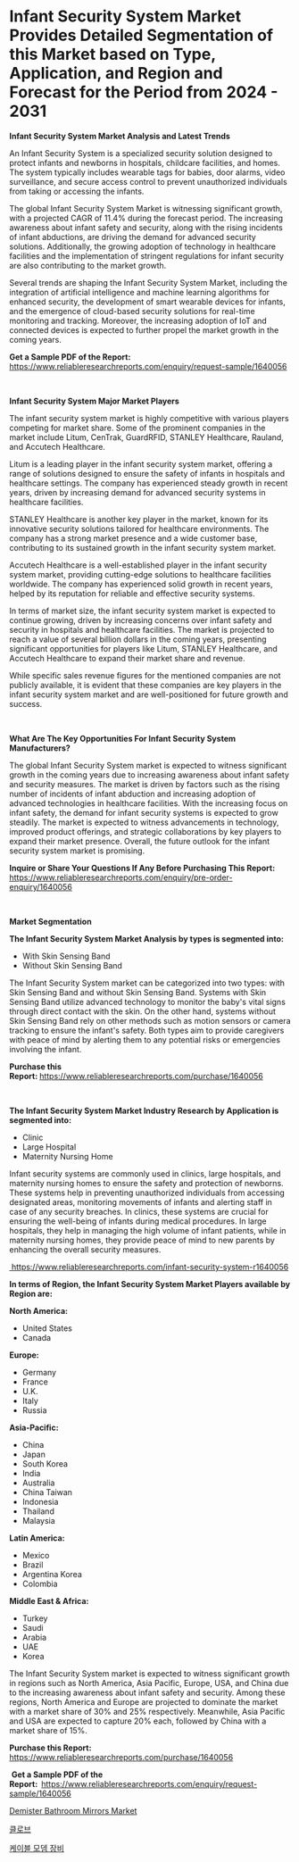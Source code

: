 <p><h1>Infant Security System Market Provides Detailed Segmentation of this Market based on Type, Application, and Region and Forecast for the Period from 2024 - 2031</h1></p><p><strong>Infant Security System Market Analysis and Latest Trends</strong></p>
<p><p>An Infant Security System is a specialized security solution designed to protect infants and newborns in hospitals, childcare facilities, and homes. The system typically includes wearable tags for babies, door alarms, video surveillance, and secure access control to prevent unauthorized individuals from taking or accessing the infants.</p><p>The global Infant Security System Market is witnessing significant growth, with a projected CAGR of 11.4% during the forecast period. The increasing awareness about infant safety and security, along with the rising incidents of infant abductions, are driving the demand for advanced security solutions. Additionally, the growing adoption of technology in healthcare facilities and the implementation of stringent regulations for infant security are also contributing to the market growth.</p><p>Several trends are shaping the Infant Security System Market, including the integration of artificial intelligence and machine learning algorithms for enhanced security, the development of smart wearable devices for infants, and the emergence of cloud-based security solutions for real-time monitoring and tracking. Moreover, the increasing adoption of IoT and connected devices is expected to further propel the market growth in the coming years.</p></p>
<p><strong>Get a Sample PDF of the Report:&nbsp;</strong> <a href="https://www.reliableresearchreports.com/enquiry/request-sample/1640056">https://www.reliableresearchreports.com/enquiry/request-sample/1640056</a></p>
<p>&nbsp;</p>
<p><strong>Infant Security System Major Market Players</strong></p>
<p><p>The infant security system market is highly competitive with various players competing for market share. Some of the prominent companies in the market include Litum, CenTrak, GuardRFID, STANLEY Healthcare, Rauland, and Accutech Healthcare.</p><p>Litum is a leading player in the infant security system market, offering a range of solutions designed to ensure the safety of infants in hospitals and healthcare settings. The company has experienced steady growth in recent years, driven by increasing demand for advanced security systems in healthcare facilities.</p><p>STANLEY Healthcare is another key player in the market, known for its innovative security solutions tailored for healthcare environments. The company has a strong market presence and a wide customer base, contributing to its sustained growth in the infant security system market.</p><p>Accutech Healthcare is a well-established player in the infant security system market, providing cutting-edge solutions to healthcare facilities worldwide. The company has experienced solid growth in recent years, helped by its reputation for reliable and effective security systems.</p><p>In terms of market size, the infant security system market is expected to continue growing, driven by increasing concerns over infant safety and security in hospitals and healthcare facilities. The market is projected to reach a value of several billion dollars in the coming years, presenting significant opportunities for players like Litum, STANLEY Healthcare, and Accutech Healthcare to expand their market share and revenue.</p><p>While specific sales revenue figures for the mentioned companies are not publicly available, it is evident that these companies are key players in the infant security system market and are well-positioned for future growth and success.</p></p>
<p>&nbsp;</p>
<p><strong>What Are The Key Opportunities For Infant Security System Manufacturers?</strong></p>
<p><p>The global Infant Security System market is expected to witness significant growth in the coming years due to increasing awareness about infant safety and security measures. The market is driven by factors such as the rising number of incidents of infant abduction and increasing adoption of advanced technologies in healthcare facilities. With the increasing focus on infant safety, the demand for infant security systems is expected to grow steadily. The market is expected to witness advancements in technology, improved product offerings, and strategic collaborations by key players to expand their market presence. Overall, the future outlook for the infant security system market is promising.</p></p>
<p><strong>Inquire or Share Your Questions If Any Before Purchasing This Report:</strong> <a href="https://www.reliableresearchreports.com/enquiry/pre-order-enquiry/1640056">https://www.reliableresearchreports.com/enquiry/pre-order-enquiry/1640056</a></p>
<p>&nbsp;</p>
<p><strong>Market Segmentation</strong></p>
<p><strong>The Infant Security System Market Analysis by types is segmented into:</strong></p>
<p><ul><li>With Skin Sensing Band</li><li>Without Skin Sensing Band</li></ul></p>
<p><p>The Infant Security System market can be categorized into two types: with Skin Sensing Band and without Skin Sensing Band. Systems with Skin Sensing Band utilize advanced technology to monitor the baby's vital signs through direct contact with the skin. On the other hand, systems without Skin Sensing Band rely on other methods such as motion sensors or camera tracking to ensure the infant's safety. Both types aim to provide caregivers with peace of mind by alerting them to any potential risks or emergencies involving the infant.</p></p>
<p><strong>Purchase this Report:&nbsp;</strong><a href="https://www.reliableresearchreports.com/purchase/1640056">https://www.reliableresearchreports.com/purchase/1640056</a></p>
<p>&nbsp;</p>
<p><strong>The Infant Security System Market Industry Research by Application is segmented into:</strong></p>
<p><ul><li>Clinic</li><li>Large Hospital</li><li>Maternity Nursing Home</li></ul></p>
<p><p>Infant security systems are commonly used in clinics, large hospitals, and maternity nursing homes to ensure the safety and protection of newborns. These systems help in preventing unauthorized individuals from accessing designated areas, monitoring movements of infants and alerting staff in case of any security breaches. In clinics, these systems are crucial for ensuring the well-being of infants during medical procedures. In large hospitals, they help in managing the high volume of infant patients, while in maternity nursing homes, they provide peace of mind to new parents by enhancing the overall security measures.</p></p>
<p><a href="https://www.reliableresearchreports.com/infant-security-system-r1640056">&nbsp;https://www.reliableresearchreports.com/infant-security-system-r1640056</a></p>
<p><strong>In terms of Region, the Infant Security System Market Players available by Region are:</strong></p>
<p>
    <p> <strong> North America: </strong>
        <ul>
            <li>United States</li>
            <li>Canada</li>
        </ul>
        </p> 
    <p> <strong> Europe: </strong>
        <ul>
            <li>Germany</li>
            <li>France</li>
            <li>U.K.</li>
            <li>Italy</li>
            <li>Russia</li>
        </ul>
        </p> 
    <p> <strong> Asia-Pacific: </strong>
        <ul>
            <li>China</li>
            <li>Japan</li>
            <li>South Korea</li>
            <li>India</li>
            <li>Australia</li>
            <li>China Taiwan</li>
            <li>Indonesia</li>
            <li>Thailand</li>
            <li>Malaysia</li>
        </ul>
        </p> 
    <p> <strong> Latin America: </strong>
        <ul>
            <li>Mexico</li>
            <li>Brazil</li>
            <li>Argentina Korea</li>
            <li>Colombia</li>
        </ul>
        </p> 
    <p> <strong> Middle East & Africa: </strong>
        <ul>
            <li>Turkey</li>
            <li>Saudi</li>
            <li>Arabia</li>
            <li>UAE</li>
            <li>Korea</li>
        </ul>
    </p>
    </p>
<p><p>The Infant Security System market is expected to witness significant growth in regions such as North America, Asia Pacific, Europe, USA, and China due to the increasing awareness about infant safety and security. Among these regions, North America and Europe are projected to dominate the market with a market share of 30% and 25% respectively. Meanwhile, Asia Pacific and USA are expected to capture 20% each, followed by China with a market share of 15%.</p></p>
<p><strong>Purchase this Report: </strong><a href="https://www.reliableresearchreports.com/purchase/1640056">https://www.reliableresearchreports.com/purchase/1640056</a></p>
<p>&nbsp;<strong>Get a Sample PDF of the Report:&nbsp;&nbsp;</strong><a href="https://www.reliableresearchreports.com/enquiry/request-sample/1640056">https://www.reliableresearchreports.com/enquiry/request-sample/1640056</a></p>
<p><strong></strong></p>
<p><p><a href="https://github.com/RichRobinson5/Market-Research-Report-List-4/blob/main/demister-bathroom-mirrors-market.md">Demister Bathroom Mirrors Market</a></p><p><a href="https://medium.com/@heatherelasquez5675/2024%EB%85%84%EB%B6%80%ED%84%B0-2031%EB%85%84%EA%B9%8C%EC%A7%80%EC%9D%98-%EA%B8%B0%EA%B0%84%EC%9D%84-%EC%9C%84%ED%95%9C-nbsp-%EC%9E%AC%EB%9E%98%EC%8B%9C%EC%9E%A5-%EB%B6%84%EC%84%9D-%EB%B0%8F-%EA%B7%9C%EB%AA%A8-%EC%98%88%EC%B8%A1-882f5409f02c">클로브</a></p><p><a href="https://medium.com/@rickymetzdvm/%EC%BC%80%EC%9D%B4%EB%B8%94-%EB%AA%A8%EB%8E%80-%EC%9E%A5%EB%B9%84-%EC%8B%9C%EC%9E%A5-%EC%A1%B0%EC%82%AC-%EB%B3%B4%EA%B3%A0%EC%84%9C-%EA%B7%B8-%EC%97%AD%EC%82%AC-%EB%B0%8F-2024%EB%85%84%EB%B6%80%ED%84%B0-2031%EB%85%84%EA%B9%8C%EC%A7%80%EC%9D%98-%EC%98%88%EC%B8%A1-01ae0745be43">케이블 모뎀 장비</a></p></p>